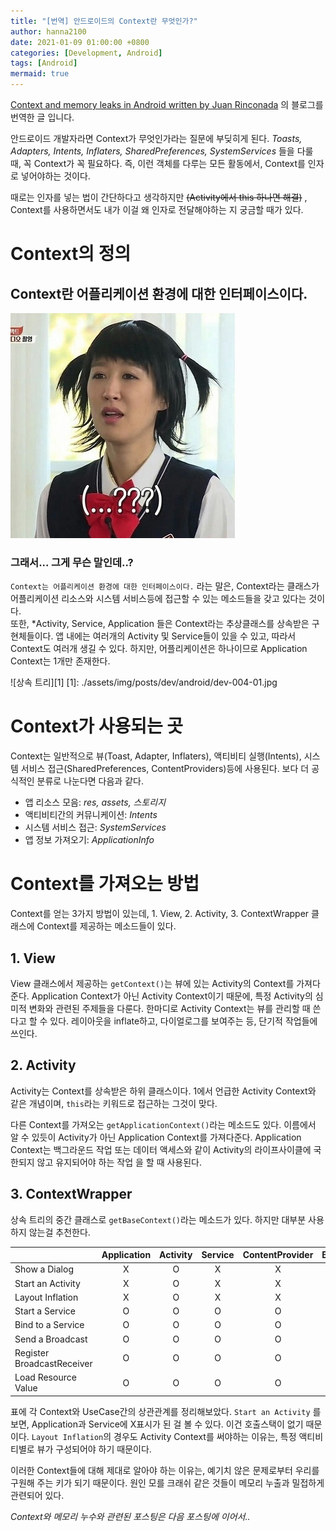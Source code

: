 ```yaml
---
title: "[번역] 안드로이드의 Context란 무엇인가?"
author: hanna2100
date: 2021-01-09 01:00:00 +0800
categories: [Development, Android]
tags: [Android]
mermaid: true
---
```


[Context and memory leaks in Android written by Juan Rinconada](https://medium.com/swlh/context-and-memory-leaks-in-android-82a39ed33002) 의 블로그를 번역한 글 입니다.

안드로이드 개발자라면 Context가 무엇인가라는 질문에 부딪히게 된다. *Toasts, Adapters, Intents, Inflaters, SharedPreferences, SystemServices* 들을 다룰 때, 꼭 Context가 꼭 필요하다. 즉, 이런 객체를 다루는 모든 활동에서, Context를 인자로 넣어야하는 것이다.

때로는 인자를 넣는 법이 간단하다고 생각하지만 ~~(Activity에서 this 하나면 해결)~~ , Context를 사용하면서도 내가 이걸 왜 인자로 전달해야하는 지 궁금할 때가 있다.

# Context의 정의
## Context란 어플리케이션 환경에 대한 인터페이스이다.

<img src="/assets/img/meme/홍진경_물음표.jpg">

### 그래서... 그게 무슨 말인데..?

`Context는 어플리케이션 환경에 대한 인터페이스이다.` 라는 말은, Context라는 클래스가 어플리케이션 리소스와 시스템 서비스등에 접근할 수 있는 메소드들을 갖고 있다는 것이다.  
또한, *Activity, Service, Application 들은 Context라는 추상클래스를 상속받은 구현체들이다. 앱 내에는 여러개의 Activity 및 Service들이 있을 수 있고, 따라서 Context도 여러개 생길 수 있다. 하지만, 어플리케이션은 하나이므로 Application Context는 1개만 존재한다.

![상속 트리][1]
[1]: ./assets/img/posts/dev/android/dev-004-01.jpg

# Context가 사용되는 곳

Context는 일반적으로 뷰(Toast, Adapter, Inflaters), 액티비티 실행(Intents), 시스템 서비스 접근(SharedPreferences, ContentProviders)등에 사용된다. 보다 더 공식적인 분류로 나눈다면 다음과 같다.

- 앱 리소스 모음: *res, assets, 스토리지*
- 액티비티간의 커뮤니케이션: *Intents*
- 시스템 서비스 접근: *SystemServices*
- 앱 정보 가져오기: *ApplicationInfo*

# Context를 가져오는 방법

Context를 얻는 3가지 방법이 있는데, 1. View, 2. Activity, 3. ContextWrapper 클래스에 Context를 제공하는 메소드들이 있다.

## 1. View
View 클래스에서 제공하는 `getContext()`는 뷰에 있는 Activity의 Context를 가져다준다. Application Context가 아닌 Activity Context이기 때문에, 특정 Activity의 심미적 변화와 관련된 주제들을 다룬다. 한마디로 Activity Context는 뷰를 관리할 때 쓴다고 할 수 있다. 레이아웃을 inflate하고, 다이얼로그를 보여주는 등, 단기적 작업들에 쓰인다.

## 2. Activity
Activity는 Context를 상속받은 하위 클래스이다. 1에서 언급한 Activity Context와 같은 개념이며, `this`라는 키워드로 접근하는 그것이 맞다.

다른 Context를 가져오는 `getApplicationContext()`라는 메소드도 있다. 이름에서 알 수 있듯이 Activity가 아닌 Application Context를 가져다준다. Application Context는 백그라운드 작업 또는 데이터 액세스와 같이 Activity의 라이프사이클에 국한되지 않고 유지되어야 하는 작업 을 할 때 사용된다.

## 3. ContextWrapper
상속 트리의 중간 클래스로 `getBaseContext()`라는 메소드가 있다. 하지만 대부분 사용하지 않는걸 추천한다.

||Application|Activity|Service|ContentProvider|BroadcastReceiver
|:------|:----:|:----:|:----:|:----:|:----:|
|Show a Dialog|X|O|X|X|X|
|Start an Activity|X|O|X|X|X|
|Layout Inflation|X|O|X|X|X|
|Start a Service|O|O|O|O|O|
|Bind to a Service|O|O|O|O|X|
|Send a Broadcast|O|O|O|O|O|
|Register BroadcastReceiver|O|O|O|O|X|
|Load Resource Value|O|O|O|O|O|

표에 각 Context와 UseCase간의 상관관계를 정리해보았다. `Start an Activity` 를 보면, Application과 Service에 X표시가 된 걸 볼 수 있다. 이건 호출스택이 없기 때문이다. `Layout Inflation`의 경우도 Activity Context를 써야하는 이유는, 특정 액티비티별로 뷰가 구성되어야 하기 때문이다.

이러한 Context들에 대해 제대로 알아야 하는 이유는, 예기치 않은 문제로부터 우리를 구원해 주는 키가 되기 때문이다. 원인 모를 크래쉬 같은 것들이 메모리 누출과 밀접하게 관련되어 있다.  

*Context와 메모리 누수와 관련된 포스팅은 다음 포스팅에 이어서..*